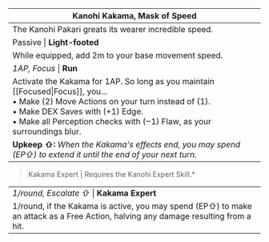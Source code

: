 | Kanohi Kakama, Mask of Speed                                                                                                                                                                                                                           |
| ------------------------------------------------------------------------------------------------------------------------------------------------------------------------------------------------------------------------------------------------------ |
| The Kanohi Pakari greats its wearer incredible speed.                                                                                                                                                                                                  |
| Passive \| **Light-footed**                                                                                                                                                                                                                            |
| While equipped, add 2m to your base movement speed.                                                                                                                                                                                                    |
| *1AP, Focus* \| **Run**                                                                                                                                                                                                                                |
| Activate the Kakama for 1AP. So long as you maintain [[Focused\|Focus]], you...<br>• Make (2) Move Actions on your turn instead of (1).<br>• Make DEX Saves with (+1) Edge.<br>• Make all Perception checks with (‒1) Flaw, as your surroundings blur. |
| **Upkeep ⇧:** *When the Kakama's effects end, you may spend (EP⇧) to extend it until the end of your next turn.*                                                                                                                                       |

>Kakama Expert | Requires the Kanohi Expert Skill.*

|                                                                                                                                    |
| ---------------------------------------------------------------------------------------------------------------------------------- |
| *1/round, Escalate ⇧* \| **Kakama Expert**                                                                                         |
| 1/round, if the Kakama is active, you may spend (EP⇧) to make an attack as a Free Action, halving any damage resulting from a hit. |
